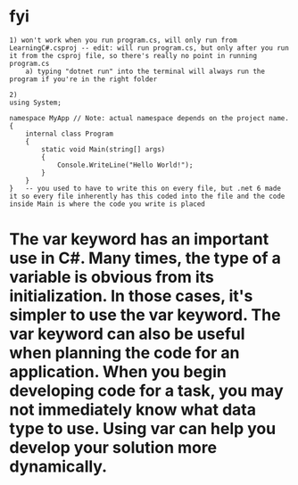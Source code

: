 # fyi 

    1) won't work when you run program.cs, will only run from LearningC#.csproj -- edit: will run program.cs, but only after you run it from the csproj file, so there's really no point in running program.cs
        a) typing "dotnet run" into the terminal will always run the program if you're in the right folder

    2)
    using System;

    namespace MyApp // Note: actual namespace depends on the project name.
    {
        internal class Program
        {
            static void Main(string[] args)
            {
                Console.WriteLine("Hello World!");
            }
        }
    }   -- you used to have to write this on every file, but .net 6 made it so every file inherently has this coded into the file and the code inside Main is where the code you write is placed

#  The var keyword has an important use in C#. Many times, the type of a variable is obvious from its initialization. In those cases, it's simpler to use the var keyword. The var keyword can also be useful when planning the code for an application. When you begin developing code for a task, you may not immediately know what data type to use. Using var can help you develop your solution more dynamically.